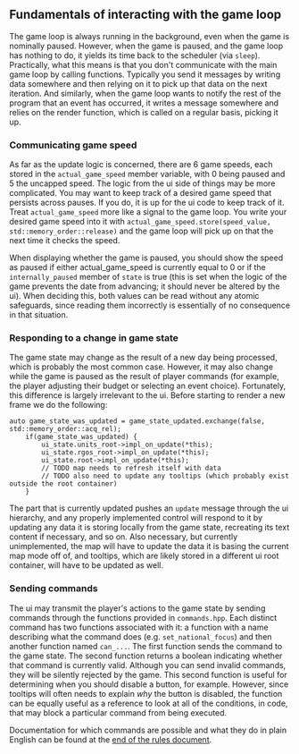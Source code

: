 ## Fundamentals of interacting with the game loop

The game loop is always running in the background, even when the game is nominally paused. However, when the game is paused, and the game loop has nothing to do, it yields its time back to the scheduler (via `sleep`). Practically, what this means is that you don't communicate with the main game loop by calling functions. Typically you send it messages by writing data somewhere and then relying on it to pick up that data on the next iteration. And similarly, when the game loop wants to notify the rest of the program that an event has occurred, it writes a message somewhere and relies on the render function, which is called on a regular basis, picking it up.

### Communicating game speed

As far as the update logic is concerned, there are 6 game speeds, each stored in the `actual_game_speed` member variable, with 0 being paused and 5 the uncapped speed. The logic from the ui side of things may be more complicated. You may want to keep track of a desired game speed that persists across pauses. If you do, it is up for the ui code to keep track of it. Treat `actual_game_speed` more like a signal to the game loop. You write your desired game speed into it with `actual_game_speed.store(speed_value, std::memory_order::release)` and the game loop will pick up on that the next time it checks the speed.

When displaying whether the game is paused, you should show the speed as paused if either actual_game_speed is currently equal to 0 or if the `internally_paused` member of `state` is true (this is set when the logic of the game prevents the date from advancing; it should never be altered by the ui). When deciding this, both values can be read without any atomic safeguards, since reading them incorrectly is essentially of no consequence in that situation.

### Responding to a change in game state

The game state may change as the result of a new day being processed, which is probably the most common case. However, it may also change while the game is paused as the result of player commands (for example, the player adjusting their budget or selecting an event choice). Fortunately, this difference is largely irrelevant to the ui. Before starting to render a new frame we do the following:
```
auto game_state_was_updated = game_state_updated.exchange(false, std::memory_order::acq_rel);
	if(game_state_was_updated) {
		ui_state.units_root->impl_on_update(*this);
		ui_state.rgos_root->impl_on_update(*this);
		ui_state.root->impl_on_update(*this);
		// TODO map needs to refresh itself with data
		// TODO also need to update any tooltips (which probably exist outside the root container)
	}
```
The part that is currently updated pushes an `update` message through the ui hierarchy, and any properly implemented control will respond to it by updating any data it is storing locally from the game state, recreating its text content if necessary, and so on. Also necessary, but currently unimplemented, the map will have to update the data it is basing the current map mode off of, and tooltips, which are likely stored in a different ui root container, will have to be updated as well.

### Sending commands

The ui may transmit the player's actions to the game state by sending commands through the functions provided in `commands.hpp`. Each distinct command has two functions associated with it: a function with a name describing what the command does (e.g. `set_national_focus`) and then another function named `can_...`. The first function sends the command to the game state. The second function returns a boolean indicating whether that command is currently valid. Although you can send invalid commands, they will be silently rejected by the game. This second function is useful for determining when you should disable a button, for example. However, since tooltips will often needs to explain *why* the button is disabled, the function can be equally useful as a reference to look at all of the conditions, in code, that may block a particular command from being executed.

Documentation for which commands are possible and what they do in plain English can be found at the [end of the rules document](rules.md#Commands).
